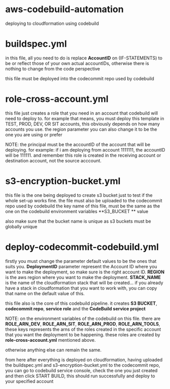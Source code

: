 # aws-codebuild-automation
deploying to cloudformation using codebuild


# buildspec.yml

in this file, all you need to do is replace **AccountID** on (IF-STATEMENTS) to be or reflect those of your own actual accountIDs, otherwise there is nothing to change from the code perspective

this file must be deployed into the codecommit repo used by codebuild

# role-cross-account.yml

this file just creates a role that you need in an account that codebuild will need to deploy to. for example that means, you must deploy this template in TEST, PROD, DEV, OR SIT accounts, this obviously depends on how many accounts you use.
the region parameter you can also change it to be the one you are using or prefer

NOTE: the principal must be the accountID of the account that will be deploying.   for example: if i am deploying from account 1111111, the accountID will be 111111. and remember this role is created in the receiving account or destination account, not the source acccount.

# s3-encryption-bucket.yml

this file is the one being deployed to create s3 bucket just to test if the whole set-up works fine.
the file must also be uploaded to the codecommit repo used by codebuild
the key name of this file, must be the same as the one on the codebuild environment variables **S3_BUCKET ** value

also make sure that the bucket name is unique as s3 buckets must be globally unique


# deploy-codecommit-codebuild.yml

firstly you must change the parameter default values to be the ones that suits you.
**DeploymentID** parameter represent the Account ID where you want to make the deployment, so make sure is the right account ID.
**REGION** is the aws region where you want to make the deployment.
**STACK_NAME** is the name of the cloudformation stack that will be created... if you already have a stack in cloudformation that you want to work with, you can copy that name on the default value of this.

this file also is the core of this codebuild pipeline. it creates **S3 BUCKET**, **codecommit repo**, **service role** and the **CodeBuild service project**

NOTE: on the environment variables of the codebuild on this file. there are **ROLE_ARN_DEV**, **ROLE_ARN_SIT**, **ROLE_ARN_PROD**, **ROLE_ARN_TOOLS**, these keys represents the arns of the roles created in the specific account that you want the deployment to be happening. these roles are created by **role-cross-account.yml** mentioned above.

otherwise anything else can remain the same.


from here after everything is deployed on cloudformation, having uploaded the buildspec.yml and s3-encryption-bucket.yml to the codecommit repo, you can go to codebuild service console, check the one you just created and then click START BUILD, this should run successfully and deploy to your specified account


